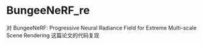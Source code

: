 # BungeeNeRF_re
对 BungeeNeRF: Progressive Neural Radiance Field for Extreme Multi-scale Scene Rendering 这篇论文的代码复现
